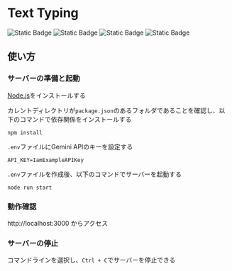 # Text Typing

![Static Badge](https://img.shields.io/badge/-Node.js-gray?style=for-the-badge&logo=node.js)
![Static Badge](https://img.shields.io/badge/-HTML5-gray?style=for-the-badge&logo=html5)
![Static Badge](https://img.shields.io/badge/-CSS3-gray?style=for-the-badge&logo=css3&logoColor=blue)
![Static Badge](https://img.shields.io/badge/-JavaScript-gray?style=for-the-badge&logo=JavaScript)

## 使い方

### サーバーの準備と起動

[Node.js](https://nodejs.org/en/)をインストールする

カレントディレクトリが`package.json`のあるフォルダであることを確認し、以下のコマンドで依存関係をインストールする

`npm install`

`.env`ファイルにGemini APIのキーを設定する

`API_KEY=IamExampleAPIKey`

`.env`ファイルを作成後、以下のコマンドでサーバーを起動する

`node run start`

### 動作確認

http://localhost:3000 からアクセス

### サーバーの停止

コマンドラインを選択し、`Ctrl + C`でサーバーを停止できる
